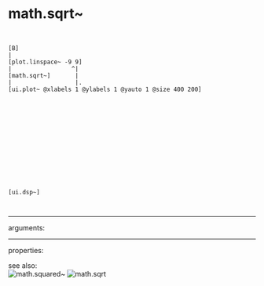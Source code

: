 # math.sqrt~

```


[B]
|
[plot.linspace~ -9 9]
|                 ^|
[math.sqrt~]       |
|                  |.
[ui.plot~ @xlabels 1 @ylabels 1 @yauto 1 @size 400 200]














[ui.dsp~]

            
```
---
arguments:


---
properties:


see also:<br>
![math.squared~]("img/object_math.squared~.png")
![math.sqrt]("img/object_math.sqrt.png")
